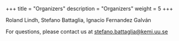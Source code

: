 +++
title = "Organizers"
description = "Organizers"
weight = 5
+++

Roland Lindh, Stefano Battaglia, Ignacio Fernandez Galván

For questions, please contact us at [stefano.battaglia@kemi.uu.se](mailto:stefano.battaglia@kemi.uu.se)
